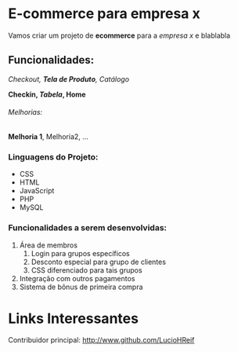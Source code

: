 # E-commerce para empresa x
Vamos criar um projeto de **ecommerce** para a *empresa x* e blablabla

## Funcionalidades:
_Checkout, **Tela de Produto**, Catálogo_

**Checkin, _Tabela_, Home**

###### Melhorias:
__Melhoria 1__, Melhoria2, ...

### Linguagens do Projeto:
* CSS
* HTML
* JavaScript
* PHP
* MySQL

### Funcionalidades a serem desenvolvidas:
1. Área de membros
    1. Login para grupos específicos
    2. Desconto especial para grupo de clientes
    3. CSS diferenciado para tais grupos
2. Integração com outros pagamentos
3. Sistema de bônus de primeira compra

# Links Interessantes
Contribuidor principal: http://www.github.com/LucioHReif